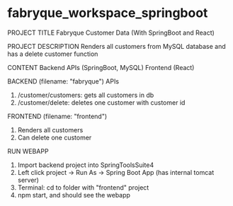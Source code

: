 # fabryque_workspace_springboot
PROJECT TITLE
Fabryque Customer Data (With SpringBoot and React)

PROJECT DESCRIPTION
Renders all customers from MySQL database and has a delete customer function

CONTENT
Backend APIs (SpringBoot, MySQL)
Frontend (React)

BACKEND (filename: "fabryque")
APIs
  1. /customer/customers: gets all customers in db
  2. /customer/delete: deletes one customer with customer id

FRONTEND (filename: "frontend")
  1. Renders all customers
  2. Can delete one customer

RUN WEBAPP
1. Import backend project into SpringToolsSuite4
2. Left click project -> Run As -> Spring Boot App (has internal tomcat server)
3. Terminal: cd to folder with "frontend" project
4. npm start, and should see the webapp
